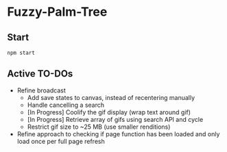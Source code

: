 # Fuzzy-Palm-Tree

## Start 
`npm start`

## Active TO-DOs
- Refine broadcast
  - Add save states to canvas, instead of recentering manually
  - Handle cancelling a search
  - [In Progress] Coolify the gif display (wrap text around gif)
  - [In Progress] Retrieve array of gifs using search API and cycle
  - Restrict gif size to ~25 MB (use smaller renditions)
- Refine approach to checking if page function has been loaded and only load once per full page refresh